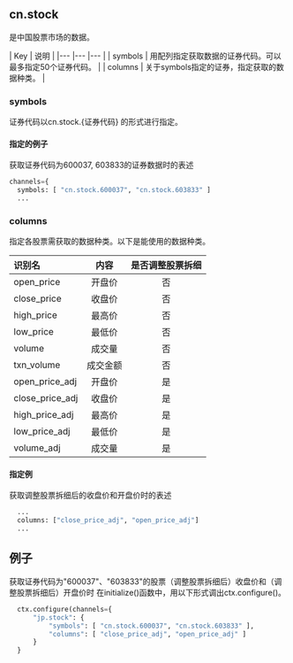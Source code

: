## cn.stock

是中国股票市场的数据。


| Key | 说明 |
|---	|---	|---	|
| symbols	| 用配列指定获取数据的证券代码。可以最多指定50个证券代码。 |
| columns	| 关于symbols指定的证券，指定获取的数据种类。 | 

### symbols

证券代码以cn.stock.{证券代码} 的形式进行指定。

#### 指定的例子

获取证券代码为600037, 603833的证券数据时的表述

```python
channels={
  symbols: [ "cn.stock.600037", "cn.stock.603833" ]
  ...
```

### columns

指定各股票需获取的数据种类。以下是能使用的数据种类。

| 识别名 | 内容 | 是否调整股票拆细 |
|:-----------|:------------:|:------------:|
|open_price|开盘价 |     否     |
|close_price|收盘价 |     否     |
|high_price|最高价 |     否     |
|low_price|最低价 |     否     |
|volume|成交量 |     否     |
|txn_volume|成交金额 |     否     |
|open_price_adj|开盘价 |     是     |
|close_price_adj|收盘价|     是     |
|high_price_adj|最高价 |     是     |
|low_price_adj|最低价 |     是     |
|volume_adj|成交量|     是     |


#### 指定例

获取调整股票拆细后的收盘价和开盘价时的表述

```python
  ...
  columns: ["close_price_adj", "open_price_adj"]
  ...
```

## 例子

获取证券代码为"600037"、"603833"的股票（调整股票拆细后）收盘价和（调整股票拆细后）开盘价时
在initialize()函数中，用以下形式调出ctx.configure()。

```python
  ctx.configure(channels={
      "jp.stock": {
          "symbols": [ "cn.stock.600037", "cn.stock.603833" ],
          "columns": [ "close_price_adj", "open_price_adj" ]
      }
  }
         
```
